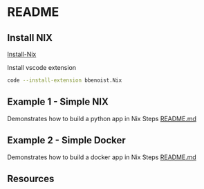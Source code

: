 # README

## Install NIX

[Install-Nix](https://nixos.org/guides/install-nix.html)

Install vscode extension
```sh
code --install-extension bbenoist.Nix
```



## Example 1 - Simple NIX
Demonstrates how to build a python app in Nix
Steps [README.md](./01_simple_python/README.md)  

## Example 2 - Simple Docker
Demonstrates how to build a docker app in Nix
Steps [README.md](./02_simple_docker/README.md)  



## Resources

[](https://jpetazzo.github.io/2020/04/01/quest-minimal-docker-images-part-3/)
